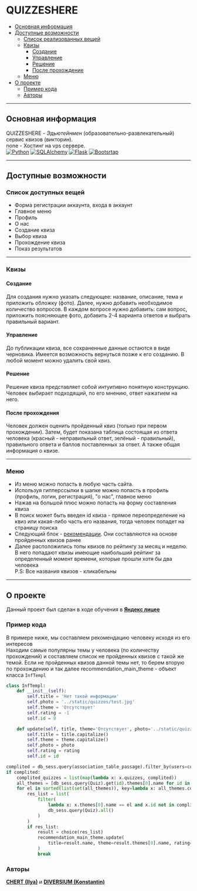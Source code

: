 # QUIZZESHERE

+ [Основная информация](#основная-информация)
+ [Доступные возможности](#доступные-возможности)
    + [Список реализованных вещей ](#Список-доступных-вещей)
    + [Квизы](#квизы)
        + [Создание](#создание)
        + [Управление](#управление)
        + [Решение](#решение)
        + [После прохождение](#после-прохождения)
    + [Меню](#меню)
+ [О проекте](#о-проекте)
    + [Пример кода](#пример-кода)
    + [Авторы](#авторы)

---

## Основная информация

QUIZZESHERE - *Эдьютейнмен* (образовательно-развлекательный) сервис квизов (викторин).   
none - Хостинг на vps сервере.   
[![Python](https://img.shields.io/badge/Python-3.9-gold?style=for-the-badge&logo=python&logoColor=white)](https://www.python.org/)
[![SQLAlchemy](https://img.shields.io/badge/SQLAlchemy-red?style=for-the-badge&logo=SQLAlchemy&logoColor=white)](https://www.sqlalchemy.org/)
[![Flask](https://img.shields.io/badge/Flask-blue?style=for-the-badge&logo=flask&logoColor=white)](https://flask.palletsprojects.com/en/stable/)
[![Bootsrtap](https://img.shields.io/badge/Bootstrap-blue?style=for-the-badge&logo=bootstrap&logoColor=white)](https://getbootstrap.com/)



-----

## Доступные возможности

### Список доступных вещей

+ Форма регистрации аккаунта, входа в аккаунт
+ Главное меню
+ Профиль
+ О нас
+ Создание квиза
+ Выбор квиза
+ Прохождение квиза
+ Показ результатов

---

### Квизы

#### Создание

Для создания нужно указать следующее: название, описание, тема и приложить обложку (фото). Далее, нужно добавить
необходимое
количество вопросов. В каждом вопросе нужно добавить: сам вопрос, приложить поясняющее фото, добавить 2-4 варианта
ответов
и выбрать правильный вариант.

#### Управление

До публикации квиза, все сохраненные данные остаются в виде черновика. Имеется возможность вернуться позже к его
созданию.
В любой момент можно удалить свой квиз.

#### Решение

Решение квиза представляет собой интуитивно понятную конструкцию. Человек выбирает подходящий, по его мнению, ответ
нажатием на него.

#### После прохождения

Человек должен оценить пройденный квиз (только при первом прохождении). Затем, будет показана таблица состоящая из
ответа человека (красный - неправильный ответ, зелёный - правильный), правильного ответа и баллов поставленных за ответ.
А также общая информация о квизе.    

---

### Меню

+ Из меню можно попасть в любую часть сайта.
+ Используя гипперссылки в шапке можно попасть в профиль (профиль, логин, регистрация), "о нас", главное меню
+ Нажав на большой плюс можно попасть на форму составления квиза
+ В поиск может быть введен id квиза - прямое переопределение на квиз или какая-либо часть его названия,
  тогда человек попадет на страницу поиска
+ Следующий блок - [рекомендации](#пример-кода). Они составляются на основе пройденных квизов ранее
+ Далее расположились топы квизов по рейтингу за месяц и неделю. В него попадают квизы имеющие наибольший рейтинг
  за определенный момент времени, которые прошли хотя бы два человека  
  P.S: Все названия квизов - кликабельны

---

## О проекте

Данный проект был сделан в ходе обучения в [**Яндекс лицее**](https://lyceum.yandex.ru/)

### Пример кода

В примере ниже, мы составляем рекомендацию человеку исходя из его интересов   
Находим самые популярны темы у человека (по количеству прохождений) и составляем список не пройденных квизов с такой же
темой. Если не пройденных квизов данной темы нет, то берем вторую по прохождению и так далее
recommendation_main_theme - объект класса ```InfTempl```

``` python
class InfTempl:
    def __init__(self):
        self.title = 'Нет такой информации'
        self.photo = '../static/quizzes/test.jpg'
        self.theme = 'Отсутствует'
        self.rating = -1
        self.id = 0

    def update(self, title, theme='Отсутствует', photo='../static/quizzes/test.jpg', rating=-1, id=0):
        self.title = title.capitalize()
        self.theme = theme.capitalize()
        self.photo = photo
        self.rating = rating
        self.id = id
```

``` python
complited = db_sess.query(association_table_passage).filter_by(users=current_user.id)
if complited:
    complited_quizzes = list(map(lambda x: x.quizzes, complited))
    all_themes = [db_sess.query(Quiz).get(id).themes[0].name for id in complited_quizzes]
    for el in sorted(list(set(all_themes)), key=lambda x: all_themes.count(x), reverse=True):
        res_list = list(
            filter(
                lambda x: x.themes[0].name == el and x.id not in complited_quizzes,
                db_sess.query(Quiz).all()
            )
        )
        if res_list:
            result = choice(res_list)
            recommendation_main_theme.update(
                title=result.name, theme=result.themes[0].name, rating=round(result.rating, 1), id=result.id
            )
            break
   ```         

### Авторы

[**CHERT (Ilya)**](https://github.com/CHERTvsINTERNET) и [**DIVERSIUM (Konstantin)**](https://github.com/DIVERSIUMx)
